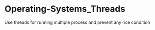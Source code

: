 # Operating-Systems_Threads
Use threads for running multiple process and prevent any rice condition
